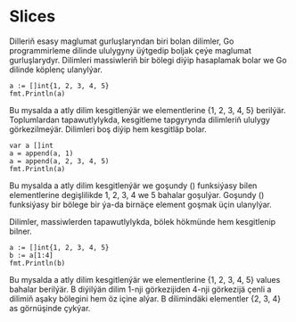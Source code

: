 # Slices

Dilleriň esasy maglumat gurluşlaryndan biri bolan dilimler, Go programmirleme dilinde ululygyny üýtgedip boljak çeýe maglumat gurluşlarydyr. Dilimleri massiwleriň bir bölegi diýip hasaplamak bolar we Go dilinde köplenç ulanylýar.

```golang
a := []int{1, 2, 3, 4, 5}
fmt.Println(a)
```

Bu mysalda a atly dilim kesgitlenýär we elementlerine {1, 2, 3, 4, 5} berilýär. Toplumlardan tapawutlylykda, kesgitleme tapgyrynda dilimleriň ululygy görkezilmeýär. Dilimleri boş diýip hem kesgitläp bolar.

```golang
var a []int
a = append(a, 1)
a = append(a, 2, 3, 4, 5)
fmt.Println(a)
```

Bu mysalda a atly dilim kesgitlenýär we goşundy () funksiýasy bilen elementlerine degişlilikde 1, 2, 3, 4 we 5 bahalar goşulýar. Goşundy () funksiýasy bir bölege bir ýa-da birnäçe element goşmak üçin ulanylýar.

Dilimler, massiwlerden tapawutlylykda, bölek hökmünde hem kesgitlenip bilner.

```golang
a := []int{1, 2, 3, 4, 5}
b := a[1:4]
fmt.Println(b)
```

Bu mysalda a atly dilim kesgitlenýär we elementlerine {1, 2, 3, 4, 5}  values ​​bahalar berilýär. B diýilýän dilim 1-nji görkezijiden 4-nji görkezijä çenli a dilimiň aşaky bölegini hem öz içine alýar. B dilimindäki elementler {2, 3, 4} as görnüşinde çykýar.